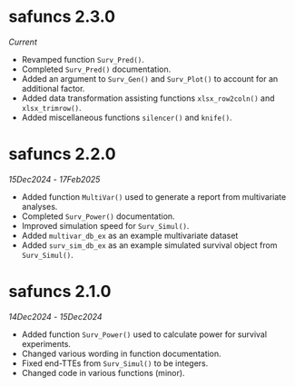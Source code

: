 # safuncs 2.3.0

*Current*

* Revamped function `Surv_Pred()`.
* Completed `Surv_Pred()` documentation.
* Added an argument to `Surv_Gen()` and `Surv_Plot()` to account for an additional factor.
* Added data transformation assisting functions `xlsx_row2coln()` and `xlsx_trimrow()`.
* Added miscellaneous functions `silencer()` and `knife()`.

# safuncs 2.2.0

*15Dec2024* - *17Feb2025*

* Added function `MultiVar()` used to generate a report from multivariate analyses.
* Completed `Surv_Power()` documentation.
* Improved simulation speed for `Surv_Simul()`.
* Added `multivar_db_ex` as an example multivariate dataset
* Added `surv_sim_db_ex` as an example simulated survival object from `Surv_Simul()`.

# safuncs 2.1.0

*14Dec2024* - *15Dec2024*

* Added function `Surv_Power()` used to calculate power for survival experiments.
* Changed various wording in function documentation.
* Fixed end-TTEs from `Surv_Simul()` to be integers.
* Changed code in various functions (minor).
